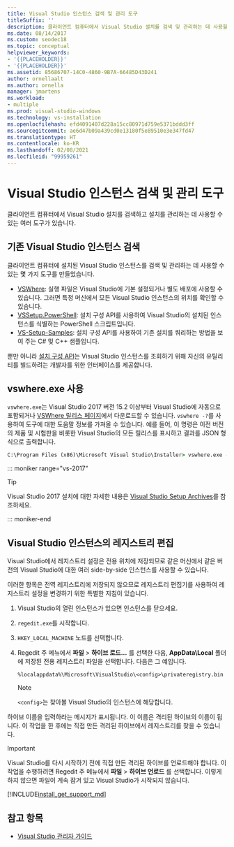 ```yaml
---
title: Visual Studio 인스턴스 검색 및 관리 도구
titleSuffix: ''
description: 클라이언트 컴퓨터에서 Visual Studio 설치를 검색 및 관리하는 데 사용할 수 있는 도구에 대해 알아봅니다.
ms.date: 08/14/2017
ms.custom: seodec18
ms.topic: conceptual
helpviewer_keywords:
- '{{PLACEHOLDER}}'
- '{{PLACEHOLDER}}'
ms.assetid: 85686707-14C0-4860-9B7A-66485D43D241
author: ornellaalt
ms.author: ornella
manager: jmartens
ms.workload:
- multiple
ms.prod: visual-studio-windows
ms.technology: vs-installation
ms.openlocfilehash: efd4091407d228a15cc80971d759e5371bddd3ff
ms.sourcegitcommit: ae6d47b09a439cd0e13180f5e89510e3e347fd47
ms.translationtype: HT
ms.contentlocale: ko-KR
ms.lasthandoff: 02/08/2021
ms.locfileid: "99959261"
---
```

# <a name="tools-for-detecting-and-managing-visual-studio-instances"></a>Visual Studio 인스턴스 검색 및 관리 도구

클라이언트 컴퓨터에서 Visual Studio 설치를 검색하고 설치를 관리하는 데 사용할 수 있는 여러 도구가 있습니다.

## <a name="detecting-existing-visual-studio-instances"></a>기존 Visual Studio 인스턴스 검색

클라이언트 컴퓨터에 설치된 Visual Studio 인스턴스를 검색 및 관리하는 데 사용할 수 있는 몇 가지 도구를 만들었습니다.

* [VSWhere](https://github.com/microsoft/vswhere): 실행 파일은 Visual Studio에 기본 설정되거나 별도 배포에 사용할 수 있습니다. 그러면 특정 머신에서 모든 Visual Studio 인스턴스의 위치를 확인할 수 있습니다.
* [VSSetup.PowerShell](https://github.com/microsoft/vssetup.powershell): 설치 구성 API를 사용하여 Visual Studio의 설치된 인스턴스를 식별하는 PowerShell 스크립트입니다.
* [VS-Setup-Samples](https://github.com/microsoft/vs-setup-samples): 설치 구성 API를 사용하여 기존 설치를 쿼리하는 방법을 보여 주는 C# 및 C++ 샘플입니다.

뿐만 아니라 [설치 구성 API](<xref:Microsoft.VisualStudio.Setup.Configuration>)는 Visual Studio 인스턴스를 조회하기 위해 자신의 유틸리티를 빌드하려는 개발자를 위한 인터페이스를 제공합니다.

## <a name="using-vswhereexe"></a>vswhere.exe 사용

`vswhere.exe`는 Visual Studio 2017 버전 15.2 이상부터 Visual Studio에 자동으로 포함되거나 [VSWhere 릴리스 페이지](https://github.com/Microsoft/vswhere/releases)에서 다운로드할 수 있습니다. `vswhere -?`를 사용하여 도구에 대한 도움말 정보를 가져올 수 있습니다. 예를 들어, 이 명령은 이전 버전의 제품 및 시험판을 비롯한 Visual Studio의 모든 릴리스를 표시하고 결과를 JSON 형식으로 출력합니다.

```cmd
C:\Program Files (x86)\Microsoft Visual Studio\Installer> vswhere.exe -legacy -prerelease -format json
```

::: moniker range="vs-2017"

> [!TIP]
> Visual Studio 2017 설치에 대한 자세한 내용은 [Visual Studio Setup Archives](https://devblogs.microsoft.com/setup/tag/vs2017/)를 참조하세요.

::: moniker-end

## <a name="editing-the-registry-for-a-visual-studio-instance"></a>Visual Studio 인스턴스의 레지스트리 편집

Visual Studio에서 레지스트리 설정은 전용 위치에 저장되므로 같은 머신에서 같은 버전의 Visual Studio에 대한 여러 side-by-side 인스턴스를 사용할 수 있습니다.

이러한 항목은 전역 레지스트리에 저장되지 않으므로 레지스트리 편집기를 사용하여 레지스트리 설정을 변경하기 위한 특별한 지침이 있습니다.

1. Visual Studio의 열린 인스턴스가 있으면 인스턴스를 닫으세요.

1. `regedit.exe`를 시작합니다.

1. `HKEY_LOCAL_MACHINE` 노드를 선택합니다.

1. Regedit 주 메뉴에서 **파일** > **하이브 로드...** 를 선택한 다음, **AppData\Local** 폴더에 저장된 전용 레지스트리 파일을 선택합니다. 다음은 그 예입니다.

   ```
   %localappdata%\Microsoft\VisualStudio\<config>\privateregistry.bin
   ```

   > [!NOTE]
   > `<config>`는 찾아볼 Visual Studio의 인스턴스에 해당합니다.

하이브 이름을 입력하라는 메시지가 표시됩니다. 이 이름은 격리된 하이브의 이름이 됩니다. 이 작업을 한 후에는 직접 만든 격리된 하이브에서 레지스트리를 찾을 수 있습니다.

> [!IMPORTANT]
> Visual Studio를 다시 시작하기 전에 직접 만든 격리된 하이브를 언로드해야 합니다. 이 작업을 수행하려면 Regedit 주 메뉴에서 **파일** > **하이브 언로드** 를 선택합니다. 이렇게 하지 않으면 파일이 계속 잠겨 있고 Visual Studio가 시작되지 않습니다.

[!INCLUDE[install_get_support_md](includes/install_get_support_md.md)]

## <a name="see-also"></a>참고 항목

* [Visual Studio 관리자 가이드](visual-studio-administrator-guide.md)
